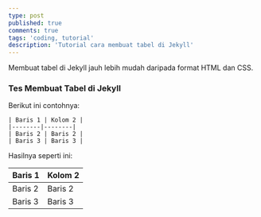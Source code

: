 ```yaml
---
type: post
published: true
comments: true
tags: 'coding, tutorial' 
description: 'Tutorial cara membuat tabel di Jekyll' 
---
```


Membuat tabel di Jekyll jauh lebih mudah daripada format HTML dan CSS.

### Tes Membuat Tabel di Jekyll ###

Berikut ini contohnya:

~~~
| Baris 1 | Kolom 2 |
|--------|--------|
| Baris 2 | Baris 2 |
| Baris 3 | Baris 3 | 
~~~

Hasilnya seperti ini:

| Baris 1 | Kolom 2 |
|--------|--------|
| Baris 2 | Baris 2 |
| Baris 3 | Baris 3 |
